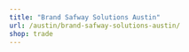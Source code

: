 ```yaml
---
title: "Brand Safway Solutions Austin"
url: /austin/brand-safway-solutions-austin/
shop: trade
---
```

